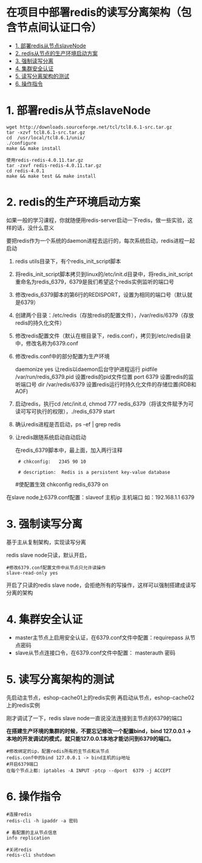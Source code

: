 # 在项目中部署redis的读写分离架构（包含节点间认证口令）
<!-- MarkdownTOC -->
- [1. 部署redis从节点slaveNode](#1-部署redis从节点slaveNode)
- [2. redis从节点的生产环境启动方案](#2-redis的生产环境启动方案)
- [3. 强制读写分离](#3-强制读写分离)
- [4. 集群安全认证](#4-集群安全认证)
- [5. 读写分离架构的测试](#5-读写分离架构的测试)
- [6. 操作指令](#6-操作指令)
<!-- /MarkdownTOC -->
# 1. 部署redis从节点slaveNode
    wget http://downloads.sourceforge.net/tcl/tcl8.6.1-src.tar.gz
    tar -xzvf tcl8.6.1-src.tar.gz
    cd  /usr/local/tcl8.6.1/unix/
    ./configure  
    make && make install
    
    使用redis-redis-4.0.11.tar.gz
    tar -zxvf redis-redis-4.0.11.tar.gz
    cd redis-4.0.1
    make && make test && make install

# 2. redis的生产环境启动方案

如果一般的学习课程，你就随便用redis-server启动一下redis，做一些实验，这样的话，没什么意义

要把redis作为一个系统的daemon进程去运行的，每次系统启动，redis进程一起启动

 1. redis utils目录下，有个redis_init_script脚本
 2. 将redis_init_script脚本拷贝到linux的/etc/init.d目录中，将redis_init_script重命名为redis_6379，6379是我们希望这个redis实例监听的端口号
 3. 修改redis_6379脚本的第6行的REDISPORT，设置为相同的端口号（默认就是6379）
 4. 创建两个目录：/etc/redis（存放redis的配置文件），/var/redis/6379（存放redis的持久化文件）
 5. 修改redis配置文件（默认在根目录下，redis.conf），拷贝到/etc/redis目录中，修改名称为6379.conf

6. 修改redis.conf中的部分配置为生产环境


    daemonize	yes		让redis以daemon后台守护进程运行
    pidfile		/var/run/redis_6379.pid 	设置redis的pid文件位置
    port		6379						设置redis的监听端口号
    dir 		/var/redis/6379		设置redis运行时持久化文件的存储位置(RDB和AOF)

7. 启动redis，执行cd /etc/init.d, chmod 777 redis_6379（将该文件赋予为可读可写可执行的权限），./redis_6379 start

8. 确认redis进程是否启动，ps -ef | grep redis

9. 让redis跟随系统启动自动启动


    在redis_6379脚本中，最上面，加入两行注释

        # chkconfig:   2345 90 10

        # description:  Redis is a persistent key-value database
     
     #使配置生效
        chkconfig redis_6379 on

在slave node上6379.conf配置：slaveof 主机ip 主机端口 如：192.168.1.1 6379

# 3. 强制读写分离

基于主从复制架构，实现读写分离

redis slave node只读，默认开启，

    #修改6379.conf配置文件中从节点只允许读操作
    slave-read-only yes

开启了只读的redis slave node，会拒绝所有的写操作，这样可以强制搭建成读写分离的架构

# 4. 集群安全认证

- master主节点上启用安全认证，在6379.conf文件中配置：requirepass 从节点密码
- slave从节点连接口令，在6379.conf文件中配置： masterauth 密码

# 5. 读写分离架构的测试

先启动主节点，eshop-cache01上的redis实例
再启动从节点，eshop-cache02上的redis实例

刚才调试了一下，redis slave node一直说没法连接到主节点的6379的端口

**在搭建生产环境的集群的时候，不要忘记修改一个配置bind，bind 127.0.0.1 -> 本地的开发调试的模式，就只能127.0.0.1本地才能访问到6379的端口。**

    #修改绑定的ip，配置redis所有的主节点和从节点
    redis.conf中的bind 127.0.0.1 -> bind主机的ip地址
    #开启6379端口
    在每个节点上都: iptables -A INPUT -ptcp --dport  6379 -j ACCEPT

# 6. 操作指令
    #连接redis
    redis-cli -h ipaddr -a 密码
    
    # 看配置的主从节点信息
    info replication
    
    #关闭redis
    redis-cli shutdown

